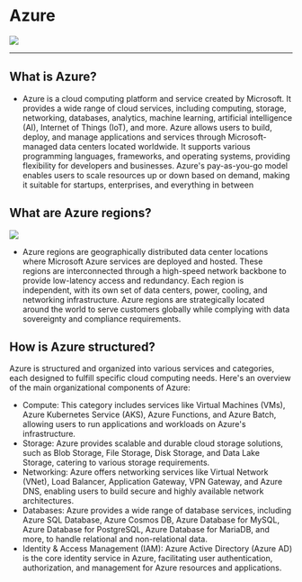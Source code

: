 # Azure

![](https://pendulum-it.com/wp-content/uploads/2020/05/Azure-logo-blue.jpg)
**************************************

## What is Azure?

* Azure is a cloud computing platform and service created by Microsoft. It provides a wide range of cloud services, including computing, storage, networking, databases, analytics, machine learning, artificial intelligence (AI), Internet of Things (IoT), and more. Azure allows users to build, deploy, and manage applications and services through Microsoft-managed data centers located worldwide. It supports various programming languages, frameworks, and operating systems, providing flexibility for developers and businesses. Azure's pay-as-you-go model enables users to scale resources up or down based on demand, making it suitable for startups, enterprises, and everything in between

## What are Azure regions?

![](https://media.licdn.com/dms/image/C5612AQEcGGBoDtX6rA/article-cover_image-shrink_600_2000/0/1631791147534?e=2147483647&v=beta&t=zx-rVPxTo4s7VCffuEwSpEXVcEQzKio8oz_YcfoaliA)

* Azure regions are geographically distributed data center locations where Microsoft Azure services are deployed and hosted. These regions are interconnected through a high-speed network backbone to provide low-latency access and redundancy. Each region is independent, with its own set of data centers, power, cooling, and networking infrastructure. Azure regions are strategically located around the world to serve customers globally while complying with data sovereignty and compliance requirements.

## How is Azure structured?
Azure is structured and organized into various services and categories, each designed to fulfill specific cloud computing needs. Here's an overview of the main organizational components of Azure:

* Compute: This category includes services like Virtual Machines (VMs), Azure Kubernetes Service (AKS), Azure Functions, and Azure Batch, allowing users to run applications and workloads on Azure's infrastructure.
* Storage: Azure provides scalable and durable cloud storage solutions, such as Blob Storage, File Storage, Disk Storage, and Data Lake Storage, catering to various storage requirements.
* Networking: Azure offers networking services like Virtual Network (VNet), Load Balancer, Application Gateway, VPN Gateway, and Azure DNS, enabling users to build secure and highly available network architectures.
* Databases: Azure provides a wide range of database services, including Azure SQL Database, Azure Cosmos DB, Azure Database for MySQL, Azure Database for PostgreSQL, Azure Database for MariaDB, and more, to handle relational and non-relational data.
* Identity & Access Management (IAM): Azure Active Directory (Azure AD) is the core identity service in Azure, facilitating user authentication, authorization, and management for Azure resources and applications.
